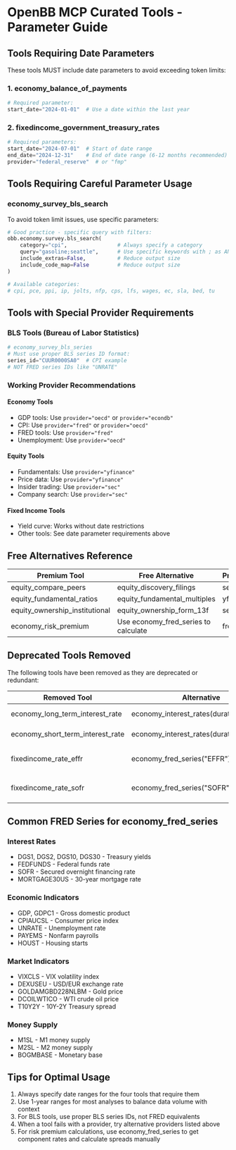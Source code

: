 # OpenBB MCP Curated Tools - Parameter Guide

## Tools Requiring Date Parameters

These tools MUST include date parameters to avoid exceeding token limits:

### 1. economy_balance_of_payments
```python
# Required parameter:
start_date="2024-01-01"  # Use a date within the last year
```

### 2. fixedincome_government_treasury_rates
```python
# Required parameters:
start_date="2024-07-01"  # Start of date range
end_date="2024-12-31"    # End of date range (6-12 months recommended)
provider="federal_reserve"  # or "fmp"
```

## Tools Requiring Careful Parameter Usage

### economy_survey_bls_search
To avoid token limit issues, use specific parameters:
```python
# Good practice - specific query with filters:
obb.economy.survey.bls_search(
    category="cpi",                # Always specify a category
    query="gasoline;seattle",      # Use specific keywords with ; as AND
    include_extras=False,          # Reduce output size
    include_code_map=False         # Reduce output size
)

# Available categories:
# cpi, pce, ppi, ip, jolts, nfp, cps, lfs, wages, ec, sla, bed, tu
```

## Tools with Special Provider Requirements

### BLS Tools (Bureau of Labor Statistics)
```python
# economy_survey_bls_series
# Must use proper BLS series ID format:
series_id="CUUR0000SA0"  # CPI example
# NOT FRED series IDs like "UNRATE"
```

### Working Provider Recommendations

#### Economy Tools
- GDP tools: Use `provider="oecd"` or `provider="econdb"`
- CPI: Use `provider="fred"` or `provider="oecd"`
- FRED tools: Use `provider="fred"`
- Unemployment: Use `provider="oecd"`

#### Equity Tools
- Fundamentals: Use `provider="yfinance"`
- Price data: Use `provider="yfinance"`
- Insider trading: Use `provider="sec"`
- Company search: Use `provider="sec"`

#### Fixed Income Tools
- Yield curve: Works without date restrictions
- Other tools: See date parameter requirements above

## Free Alternatives Reference

| Premium Tool | Free Alternative | Provider |
|--------------|------------------|----------|
| equity_compare_peers | equity_discovery_filings | sec |
| equity_fundamental_ratios | equity_fundamental_multiples | yfinance |
| equity_ownership_institutional | equity_ownership_form_13f | sec |
| economy_risk_premium | Use economy_fred_series to calculate | fred |

## Deprecated Tools Removed

The following tools have been removed as they are deprecated or redundant:

| Removed Tool | Alternative | Notes |
|--------------|-------------|--------|
| economy_long_term_interest_rate | economy_interest_rates(duration="long") | Deprecated in v4.3 |
| economy_short_term_interest_rate | economy_interest_rates(duration="short") | Deprecated in v4.3 |
| fixedincome_rate_effr | economy_fred_series("EFFR") | Use FRED series directly |
| fixedincome_rate_sofr | economy_fred_series("SOFR") | Use FRED series directly |

## Common FRED Series for economy_fred_series

### Interest Rates
- DGS1, DGS2, DGS10, DGS30 - Treasury yields
- FEDFUNDS - Federal funds rate
- SOFR - Secured overnight financing rate
- MORTGAGE30US - 30-year mortgage rate

### Economic Indicators
- GDP, GDPC1 - Gross domestic product
- CPIAUCSL - Consumer price index
- UNRATE - Unemployment rate
- PAYEMS - Nonfarm payrolls
- HOUST - Housing starts

### Market Indicators
- VIXCLS - VIX volatility index
- DEXUSEU - USD/EUR exchange rate
- GOLDAMGBD228NLBM - Gold price
- DCOILWTICO - WTI crude oil price
- T10Y2Y - 10Y-2Y Treasury spread

### Money Supply
- M1SL - M1 money supply
- M2SL - M2 money supply
- BOGMBASE - Monetary base

## Tips for Optimal Usage

1. Always specify date ranges for the four tools that require them
2. Use 1-year ranges for most analyses to balance data volume with context
3. For BLS tools, use proper BLS series IDs, not FRED equivalents
4. When a tool fails with a provider, try alternative providers listed above
5. For risk premium calculations, use economy_fred_series to get component rates and calculate spreads manually